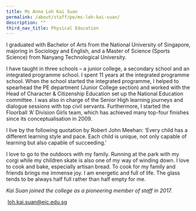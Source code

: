 ```yaml
---
title: Ms Anna Loh Kai Suan
permalink: /about/staff/pe/ms-loh-kai-suan/
description: ""
third_nav_title: Physical Education
---
```




I graduated with Bachelor of Arts from the National University of Singapore, majoring in Sociology and English, and a Master of Science (Sports Science) from Nanyang Technological University.

I have taught in three schools – a junior college, a secondary school and an integrated programme school. I spent 11 years at the integrated programme school. When the school started the integrated programme, I helped to spearhead the PE department (Junior College section) and worked with the Head of Character & Citizenship Education set up the National Education committee. I was also in charge of the Senior High learning journeys and dialogue sessions with top civil servants. Furthermore, I started the Floorball ‘A’ Division Girls team, which has achieved many top-four finishes since its conceptualisation in 2009.

I live by the following quotation by Robert John Meehan: ‘Every child has a different learning style and pace. Each child is unique, not only capable of learning but also capable of succeeding.’

I love to go to the outdoors with my family. Running at the park with my corgi while my children skate is also one of my way of winding down. I love to cook and bake, especially artisan bread. To cook for my family and friends brings me immense joy. I am energetic and full of life. The glass tends to be always half full rather than half empty for me.

_Kai Suan joined the college as a pioneering member of staff in 2017._

 [loh.kai.suan@ejc.edu.sg](mailto:loh.kai.suan@ejc.edu.sg)
